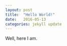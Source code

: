 ```yaml
---
layout: post
title:  "Hello World!"
date:   2016-05-13
categories: jekyll update
---
```

Well, here I am.

